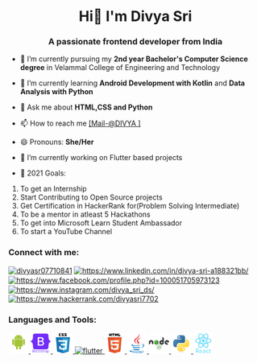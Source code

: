 
<h1 align="center">Hi👋 I'm Divya Sri</h1>
<h3 align="center">A passionate frontend developer from India</h3>



- 🔭 I’m currently pursuing my **2nd year Bachelor's Computer Science degree** in Velammal College of Engineering and Technology

- 🌱 I’m currently learning **Android Development with Kotlin** and **Data Analysis with Python**

- 💬 Ask me about **HTML,CSS and Python**

- 📫 How to reach me  [\[Mail-@DIVYA \]](https://mail.google.com/mail/u/0/#inbox) 

- 😄 Pronouns: **She/Her**

- 🔭 I’m currently working on Flutter based projects

- 🥅 2021 Goals:
<ol>
     <li>To get an Internship</br></li>
     <li>Start Contributing to Open Source projects</br></li>
     <li>Get Certification in HackerRank for(Problem Solving Intermediate)</br></li>
     <li>To be a mentor in atleast 5 Hackathons</br></li>
     <li>To get into Microsoft Learn Student Ambassador </br></li>
     <li>To start a YouTube Channel</br></li>
 </ol>
 

<h3 align="left">Connect with me:</h3>
<p align="left">
<a href="https://twitter.com/divyasr07710841" target="blank"><img align="center" src="https://cdn.jsdelivr.net/npm/simple-icons@3.0.1/icons/twitter.svg" alt="divyasr07710841" height="30" width="40" /></a>
<a href="https://www.linkedin.com/in/divya-sri-a188321bb/" target="blank"><img align="center" src="https://cdn.jsdelivr.net/npm/simple-icons@3.0.1/icons/linkedin.svg" alt="https://www.linkedin.com/in/divya-sri-a188321bb/" height="30" width="40" /></a>
<a href="https://fb.com/https://www.facebook.com/profile.php?id=100051705973123" target="blank"><img align="center" src="https://cdn.jsdelivr.net/npm/simple-icons@3.0.1/icons/facebook.svg" alt="https://www.facebook.com/profile.php?id=100051705973123" height="30" width="40" /></a>
<a href="https://www.instagram.com/divya_sri_ds/" target="blank"><img align="center" src="https://cdn.jsdelivr.net/npm/simple-icons@3.0.1/icons/instagram.svg" alt="https://www.instagram.com/divya_sri_ds/" height="30" width="40" /></a>
<a href="https://www.hackerrank.com/https://www.hackerrank.com/divyasri7702" target="blank"><img align="center" src="https://cdn.jsdelivr.net/npm/simple-icons@3.0.1/icons/hackerrank.svg" alt="https://www.hackerrank.com/divyasri7702" height="30" width="40" /></a>
</p>

<h3 align="left">Languages and Tools:</h3>
<p align="left"> <a href="https://developer.android.com" target="_blank"> <img src="https://raw.githubusercontent.com/devicons/devicon/master/icons/android/android-original-wordmark.svg" alt="android" width="40" height="40"/> </a> <a href="https://getbootstrap.com" target="_blank"> <img src="https://raw.githubusercontent.com/devicons/devicon/master/icons/bootstrap/bootstrap-plain-wordmark.svg" alt="bootstrap" width="40" height="40"/> </a> <a href="https://www.w3schools.com/css/" target="_blank"> <img src="https://raw.githubusercontent.com/devicons/devicon/master/icons/css3/css3-original-wordmark.svg" alt="css3" width="40" height="40"/> </a> <a href="https://flutter.dev" target="_blank"> <img src="https://www.vectorlogo.zone/logos/flutterio/flutterio-icon.svg" alt="flutter" width="40" height="40"/> </a> <a href="https://www.w3.org/html/" target="_blank"> <img src="https://raw.githubusercontent.com/devicons/devicon/master/icons/html5/html5-original-wordmark.svg" alt="html5" width="40" height="40"/> </a> <a href="https://www.java.com" target="_blank"> <img src="https://raw.githubusercontent.com/devicons/devicon/master/icons/java/java-original.svg" alt="java" width="40" height="40"/> </a> <a href="https://nodejs.org" target="_blank"> <img src="https://raw.githubusercontent.com/devicons/devicon/master/icons/nodejs/nodejs-original-wordmark.svg" alt="nodejs" width="40" height="40"/> </a> <a href="https://www.python.org" target="_blank"> <img src="https://raw.githubusercontent.com/devicons/devicon/master/icons/python/python-original.svg" alt="python" width="40" height="40"/> </a> <a href="https://reactjs.org/" target="_blank"> <img src="https://raw.githubusercontent.com/devicons/devicon/master/icons/react/react-original-wordmark.svg" alt="react" width="40" height="40"/> </a> </p>

